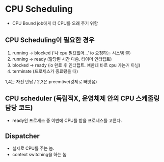 # CPU Scheduling
- CPU Bound job에게 더 CPU를 오래 주기 위함

## CPU Scheduling이 필요한 경우
1. running -> blocked ('나 cpu 필요없어...' io 요청하는 시스템 콜)
2. running -> ready (할당된 시간 다씀. 타이머 인터럽트)
3. blocked -> ready (io 완료 후 인터럽트. 얘한테 바로 cpu 가는거 아님)
4. terminate (프로세스가 종료됐을 때)

1,4는 자진 반납 / 2,3은 preemtive(강제로 빼앗음)

## CPU scheduler (독립적X, 운영체제 안의 CPU 스케줄링 담당 코드)
- ready인 프로세스 중 이번에 CPU를 받을 프로세스를 고른다.

## Dispatcher
- 실제로 CPU를 주는 놈.
- context switching을 하는 놈

